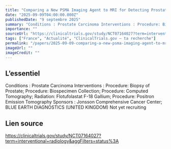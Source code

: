 ```yaml
---
title: "Comparing a New PSMA Imaging Agent to MRI for Detecting Prostate Cancer, BEACON Trial"
date: "2025-09-09T04:00:00.000Z"
publishedDate: "9 septembre 2025"
summary: "Conditions : Prostate Carcinoma Interventions : Procedure: Biopsy of Prostate; Procedure: Biospecimen Collection; Procedure: Computed Tomography; Radiation: Flotufolastat F-18 Gallium; Procedure: Positron Emission Tomography Sponsors : Jonsson Comprehensive Cancer Center; BLUE EARTH DIAGNOSTICS (UNITED KINGDOM) Not yet recruiting"
importance: ""
sourceUrl: "https://clinicaltrials.gov/study/NCT07164027?term=interventional+radiology&aggFilters=status%3A"
tags: ["France", "Actualité", "ClinicalTrials.gov — ta recherche"]
permalink: "/papers/2025-09-09-comparing-a-new-psma-imaging-agent-to-mri-for-detecting-prostate-cancer-beacon-trial"
imageUrl: ""
imageCredit: ""
---
```


## L’essentiel

Conditions : Prostate Carcinoma Interventions : Procedure: Biopsy of Prostate; Procedure: Biospecimen Collection; Procedure: Computed Tomography; Radiation: Flotufolastat F-18 Gallium; Procedure: Positron Emission Tomography Sponsors : Jonsson Comprehensive Cancer Center; BLUE EARTH DIAGNOSTICS (UNITED KINGDOM) Not yet recruiting

## Lien source

https://clinicaltrials.gov/study/NCT07164027?term=interventional+radiology&aggFilters=status%3A
